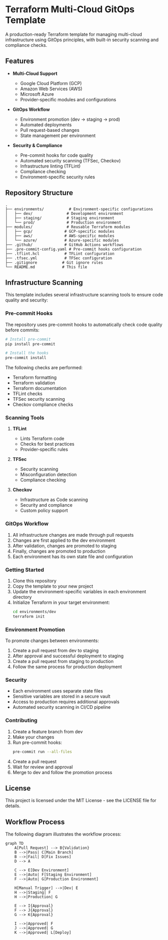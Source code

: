 # Terraform Multi-Cloud GitOps Template

A production-ready Terraform template for managing multi-cloud infrastructure using GitOps principles, with built-in security scanning and compliance checks.

## Features

- **Multi-Cloud Support**
  - Google Cloud Platform (GCP)
  - Amazon Web Services (AWS)
  - Microsoft Azure
  - Provider-specific modules and configurations

- **GitOps Workflow**
  - Environment promotion (dev → staging → prod)
  - Automated deployments
  - Pull request-based changes
  - State management per environment

- **Security & Compliance**
  - Pre-commit hooks for code quality
  - Automated security scanning (TFSec, Checkov)
  - Infrastructure linting (TFLint)
  - Compliance checking
  - Environment-specific security rules

## Repository Structure

```
.
├── environments/           # Environment-specific configurations
│   ├── dev/               # Development environment
│   ├── staging/           # Staging environment
│   └── prod/              # Production environment
├── modules/               # Reusable Terraform modules
│   ├── gcp/              # GCP-specific modules
│   ├── aws/              # AWS-specific modules
│   └── azure/            # Azure-specific modules
├── .github/              # GitHub Actions workflows
├── .pre-commit-config.yaml # Pre-commit hooks configuration
├── .tflint.hcl           # TFLint configuration
├── .tfsec.yml            # TFSec configuration
├── .gitignore           # Git ignore rules
└── README.md            # This file
```

## Infrastructure Scanning

This template includes several infrastructure scanning tools to ensure code quality and security:

### Pre-commit Hooks

The repository uses pre-commit hooks to automatically check code quality before commits:

```bash
# Install pre-commit
pip install pre-commit

# Install the hooks
pre-commit install
```

The following checks are performed:
- Terraform formatting
- Terraform validation
- Terraform documentation
- TFLint checks
- TFSec security scanning
- Checkov compliance checks

### Scanning Tools

1. **TFLint**
   - Lints Terraform code
   - Checks for best practices
   - Provider-specific rules

2. **TFSec**
   - Security scanning
   - Misconfiguration detection
   - Compliance checking

3. **Checkov**
   - Infrastructure as Code scanning
   - Security and compliance
   - Custom policy support

### GitOps Workflow

1. All infrastructure changes are made through pull requests
2. Changes are first applied to the dev environment
3. After validation, changes are promoted to staging
4. Finally, changes are promoted to production
5. Each environment has its own state file and configuration

### Getting Started

1. Clone this repository
2. Copy the template to your new project
3. Update the environment-specific variables in each environment directory
4. Initialize Terraform in your target environment:
   ```bash
   cd environments/dev
   terraform init
   ```

### Environment Promotion

To promote changes between environments:

1. Create a pull request from dev to staging
2. After approval and successful deployment to staging
3. Create a pull request from staging to production
4. Follow the same process for production deployment

### Security

- Each environment uses separate state files
- Sensitive variables are stored in a secure vault
- Access to production requires additional approvals
- Automated security scanning in CI/CD pipeline

### Contributing

1. Create a feature branch from dev
2. Make your changes
3. Run pre-commit hooks:
   ```bash
   pre-commit run --all-files
   ```
4. Create a pull request
5. Wait for review and approval
6. Merge to dev and follow the promotion process

## License

This project is licensed under the MIT License - see the LICENSE file for details.

## Workflow Process

The following diagram illustrates the workflow process:

```mermaid
graph TD
    A[Pull Request] --> B{Validation}
    B -->|Pass| C[Main Branch]
    B -->|Fail| D[Fix Issues]
    D --> A

    C --> E[Dev Environment]
    E -->|Auto| F[Staging Environment]
    F -->|Auto| G[Production Environment]

    H[Manual Trigger] -->|Dev| E
    H -->|Staging| F
    H -->|Production| G

    E --> I{Approval}
    F --> J{Approval}
    G --> K{Approval}

    I -->|Approved| F
    J -->|Approved| G
    K -->|Approved| L[Deploy]
```
